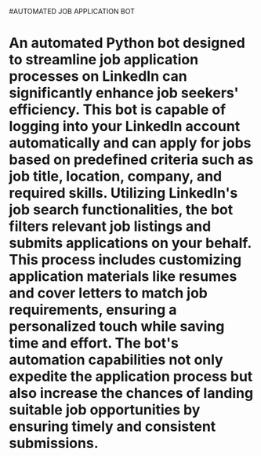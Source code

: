 #AUTOMATED JOB APPLICATION BOT
# An automated Python bot designed to streamline job application processes on LinkedIn can significantly enhance job seekers' efficiency. This bot is capable of logging into your LinkedIn account automatically and can apply for jobs based on predefined criteria such as job title, location, company, and required skills. Utilizing LinkedIn's job search functionalities, the bot filters relevant job listings and submits applications on your behalf. This process includes customizing application materials like resumes and cover letters to match job requirements, ensuring a personalized touch while saving time and effort. The bot's automation capabilities not only expedite the application process but also increase the chances of landing suitable job opportunities by ensuring timely and consistent submissions.
